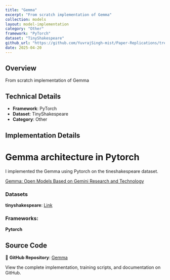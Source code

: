 ```yaml
---
title: "Gemma"
excerpt: "From scratch implementation of Gemma"
collection: models
layout: model-implementation
category: "Other"
framework: "PyTorch"
dataset: "TinyShakespeare"
github_url: "https://github.com/YuvrajSingh-mist/Paper-Replications/tree/master/Gemma"
date: 2025-04-20
---
```


## Overview
From scratch implementation of Gemma

## Technical Details
- **Framework**: PyTorch
- **Dataset**: TinyShakespeare
- **Category**: Other

## Implementation Details

# Gemma architecture in Pytorch

I implemented the Gemma using Pytorch on the tineshakespeare dataset.

[Gemma: Open Models Based on Gemini Research and Technology](https://arxiv.org/pdf/2403.08295)

### Datasets

**tinyshakespeare**: [Link](https://raw.githubusercontent.com/karpathy/char-rnn/master/data/tinyshakespeare/input.txt)

### Frameworks:
**Pytorch**

## Source Code
📁 **GitHub Repository**: [Gemma](https://github.com/YuvrajSingh-mist/Paper-Replications/tree/master/Gemma)

View the complete implementation, training scripts, and documentation on GitHub.
